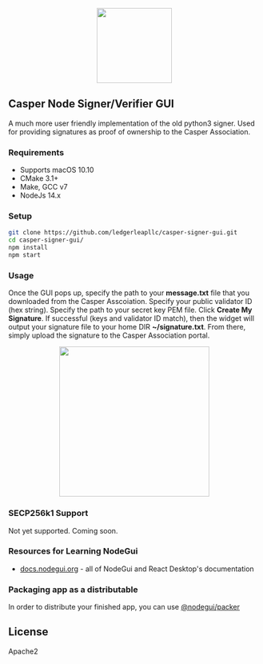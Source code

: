 <p align="center">
	<img src="https://ledgerleap.com/web/images/casper-signer-gui.png" width="150">
</p>

## Casper Node Signer/Verifier GUI

A much more user friendly implementation of the old python3 signer. Used for providing signatures as proof of ownership to the Casper Association.

### Requirements

* Supports macOS 10.10
* CMake 3.1+
* Make, GCC v7
* NodeJs 14.x

### Setup

```bash
git clone https://github.com/ledgerleapllc/casper-signer-gui.git
cd casper-signer-gui/
npm install
npm start
```

### Usage

Once the GUI pops up, specify the path to your **message.txt** file that you downloaded from the Casper Asscoiation. Specify your public validator ID (hex string). Specify the path to your secret key PEM file. Click **Create My Signature**. If successful (keys and validator ID match), then the widget will output your signature file to your home DIR **~/signature.txt**. From there, simply upload the signature to the Casper Association portal.

<p align="center">
	<img src="https://ledgerleap.com/web/images/casper-signer-gui-sample.png" width="300">
</p>

### SECP256k1 Support

Not yet supported. Coming soon.

### Resources for Learning NodeGui

- [docs.nodegui.org](https://nodegui.github.io/nodegui) - all of NodeGui and React Desktop's documentation

### Packaging app as a distributable

In order to distribute your finished app, you can use [@nodegui/packer](https://github.com/nodegui/packer)

## License

Apache2
